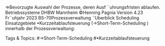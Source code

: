 ⇒Bevorzugte Auswahl der Prozesse, deren Ausf ¨uhrungsfristen ablaufen.
Betriebssysteme DHBW Mannheim ©Henning Pagnia Version 4.23 Fr¨uhjahr 2023 BS–70Prozessverwaltung ¨Uberblick Scheduling
Einsatzgebiete
•Kurzzeitablaufsteuerung (→Short-Term-Scheduling )
innerhalb der Prozessverwaltung:

   Tags & Topics:
   #→Short-Term-Scheduling
   #•Kurzzeitablaufsteuerung